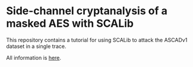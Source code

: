 # Side-channel cryptanalysis of a masked AES with SCALib

This repository contains a tutorial for using SCALib to attack the ASCADv1
dataset in a single trace.

All information
is [here](https://github.com/simple-crypto/scalib-tutorial/blob/main/Tutorial.ipynb).
